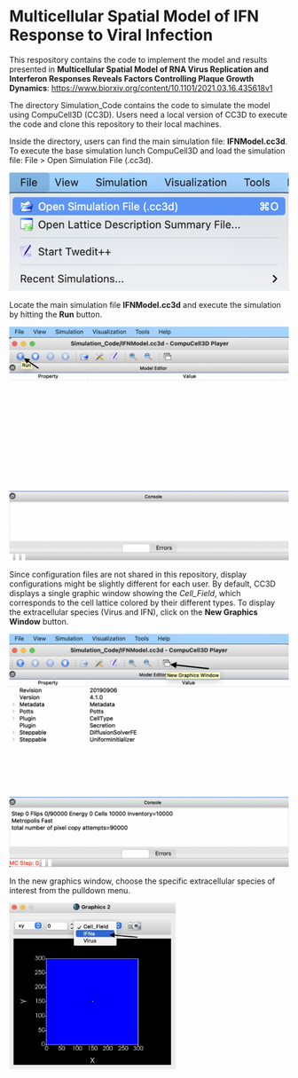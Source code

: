 # Multicellular Spatial Model of IFN Response to Viral Infection

This respository contains the code to implement the model and results presented in 
**Multicellular Spatial Model of RNA Virus Replication and Interferon Responses Reveals Factors Controlling Plaque Growth Dynamics**: 
https://www.biorxiv.org/content/10.1101/2021.03.16.435618v1

The directory Simulation_Code contains the code to simulate the model using CompuCell3D (CC3D). Users need a local 
version of CC3D to execute the code and clone this repository to their local machines.

Inside the directory, users can find the main simulation file: **IFNModel.cc3d**. 
To execute the base simulation lunch CompuCell3D and load the simulation file: File > Open Simulation File (.cc3d).

![1](./Readme_Images/1.png)

Locate the main simulation file **IFNModel.cc3d** and execute the simulation by hitting the **Run** button.

![2](./Readme_Images/2.png)

Since configuration files are not shared in this repository, display configurations might be slightly different for each user. 
By default, CC3D displays a single graphic window showing the *Cell_Field*, which corresponds to the cell lattice colored 
by their different types. To display the extracellular species (Virus and IFN), click on the **New Graphics Window** button.

![3](./Readme_Images/3.png)

In the new graphics window, choose the specific extracellular species of interest from the pulldown menu.

<img src="./Readme_Images/4.png" width="300" height="300" alt="4"/>